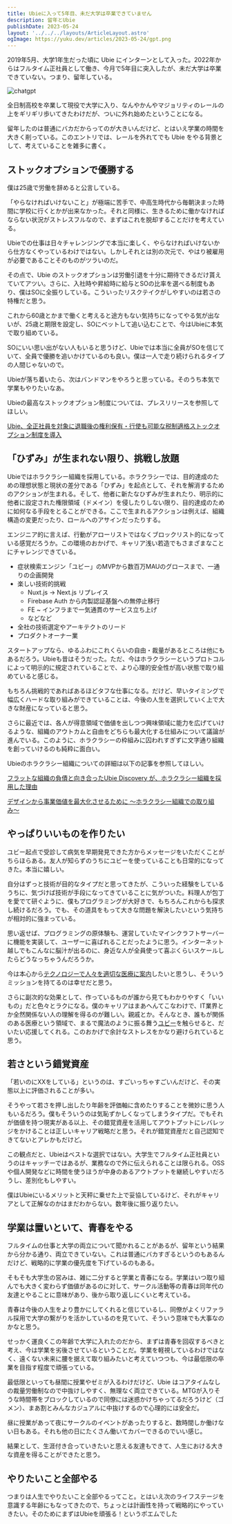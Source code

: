 ```yaml
---
title: Ubieに入って5年目、未だ大学は卒業できていません
description: 留年とUbie
publishDate: 2023-05-24
layout: '../../../layouts/ArticleLayout.astro'
ogImage: https://yuku.dev/articles/2023-05-24/gpt.png
---
```


2019年5月、大学1年生だった頃に Ubie にインターンとして入った。2022年からはフルタイム正社員として働き、今月で5年目に突入したが、未だ大学は卒業できていない。つまり、留年している。

![chatgpt](gpt.png)

全日制高校を卒業して現役で大学に入り、なんやかんやマジョリティのレールの上をギリギリ歩いてきたわけだが、ついに外れ始めたということになる。

留年したのは普通にバカだからってのが大きいんだけど、とはいえ学業の時間を大きく削っている。このエントリでは、レールを外れてでも Ubie をやる背景として、考えていることを雑多に書く。

## ストックオプションで優勝する

僕は25歳で労働を辞めると公言している。

「やらなければいけないこと」が極端に苦手で、中高生時代から毎朝決まった時間に学校に行くとかが出来なかった。それと同様に、生きるために働かなければならない状況がストレスフルなので、まずはこれを脱却することだけを考えている。

Ubieでの仕事は日々チャレンジングで本当に楽しく、やらなければいけないから仕方なくやっているわけではない。しかしそれとは別の次元で、やはり被雇用が必要であることそのものがツラいのだ。

その点で、Ubie のストックオプションは労働引退を十分に期待できるだけ貰えていてアツい。さらに、入社時や昇給時に給与とSOの比率を選べる制度もあり、僕はSOに全振りしている。こういったリスクテイクがしやすいのは若さの特権だと思う。

これから60歳とかまで働くと考えると途方もない気持ちになってやる気が出ないが、25歳と期限を設定し、SOにベットして追い込むことで、今はUbieに本気で取り組めている。

SOにいい思い出がない人もいると思うけど、Ubieでは本当に全員がSOを信じていて、全員で優勝を追いかけているのも良い。僕は一人で走り続けられるタイプの人間じゃないので。

Ubieが落ち着いたら、次はバンドマンをやろうと思っている。そのうち本気で学業もやりたいなあ。

Ubieの最高なストックオプション制度については、プレスリリースを参照してほしい。

[Ubie、全正社員を対象に退職後の権利保有・行使も可能な税制適格ストックオプション制度を導入](https://prtimes.jp/main/html/rd/p/000000051.000048083.html)

## 「ひずみ」が生まれない限り、挑戦し放題

Ubieではホラクラシー組織を採用している。ホラクラシーでは、目的達成のための理想状態と現状の差分である「ひずみ」を起点として、それを解消するためのアクションが生まれる。そして、他者に新たなひずみが生まれたり、明示的に他者に設定された権限領域（ドメイン）を侵したりしない限り、目的達成のために如何なる手段をとることができる。ここで生まれるアクションは例えば、組織構造の変更だったり、ロールへのアサインだったりする。

エンジニア的に言えば、行動がアローリストではなくブロックリスト的になっている感覚だろうか。この環境のおかげで、キャリア浅い若造でもさまざまなことにチャレンジできている。

- 症状検索エンジン「ユビー」のMVPから数百万MAUのグロースまで、一通りの企画開発
- 楽しい技術的挑戦
    - Nuxt.js → Next.js リプレイス
    - Firebase Auth から内製認証基盤への無停止移行
    - FE ~ インフラまで一気通貫のサービス立ち上げ
    - などなど
- 全社の技術選定やアーキテクトのリード
- プロダクトオーナー業

スタートアップなら、ゆるふわにこれくらいの自由・裁量があるところは他にもあるだろう。Ubieも昔はそうだった。ただ、今はホラクラシーというプロトコルによって明示的に規定されていることで、より心理的安全性が高い状態で取り組めていると感じる。

もちろん挑戦的であればあるほどタフな仕事になる。だけど、早いタイミングで幅広くハードな取り組みができていることは、今後の人生を選択していく上で大きな財産になっていると思う。

さらに最近では、各人が得意領域で価値を出しつつ興味領域に能力を広げていけるような、組織のアウトカムと自由をどちらも最大化する仕組みについて議論が進んでいる。このように、ホラクラシーの枠組みに囚われすぎずに文字通り組織を創っていけるのも純粋に面白い。

Ubieのホラクラシー組織についての詳細は以下の記事を参照してほしい。

[フラットな組織の負債と向き合ったUbie Discovery が、ホラクラシー組織を採用した理由](https://note.com/ubie_discovery/n/nd86e2a5655c0)

[デザインから事業価値を最大化させるために 〜ホラクラシー組織での取り組み〜](https://note.com/hrtk441/n/n230a152315f9)

## やっぱりいいものを作りたい

ユビー起点で受診して病気を早期発見できた方からメッセージをいただくことがちらほらある。友人が知らずのうちにユビーを使っていることも日常的になってきた。本当に嬉しい。

自分はずっと技術が目的なタイプだと思ってきたが、こういった経験をしているうちに、気づけば技術が手段になってきていることに気がついた。料理人が包丁を愛でて研ぐように、僕もプログラミングが大好きで、もちろんこれからも探求し続けるだろう。でも、その道具をもって大きな問題を解決したいという気持ちが相対的に強まっている。

思い返せば、プログラミングの原体験も、運営していたマインクラフトサーバーに機能を実装して、ユーザーに喜ばれることだったように思う。インターネット越しでもこんなに脳汁が出るのに、身近な人が全員使って喜ぶくらいスケールしたらどうなっちゃうんだろうか。

今は本心から[テクノロジーで人々を適切な医療に案内](https://ubie.life/about_ubie#:~:text=Mission)したいと思うし、そういうミッションを持てるのは幸せだと思う。

さらに副次的な効果として、作っているものが誰から見てもわかりやすく「いいもの」だと色々とラクになる。僕のキャリアはまあへんてこなわけで、IT業界とか全然関係ない人の理解を得るのが難しい。親戚とか。そんなとき、誰もが関係のある医療という領域で、まるで魔法のように振る舞う[ユビー](https://ubie.app)を触らせると、だいたい応援してくれる。このおかげで余計なストレスをかなり避けられていると思う。

## 若さという錯覚資産

「若いのにXXをしている」というのは、すごいっちゃすごいんだけど、その実態以上に評価されることが多い。

そうやって若さを押し出したり年齢を評価軸に含めたりすることを微妙に思う人もいるだろう。僕もそういうのは気恥ずかしくなってしまうタイプだ。でもそれが価値を持つ現実がある以上、その錯覚資産を活用してアウトプットにレバレッジをかけることは正しいキャリア戦略だと思う。それが錯覚資産だと自己認知できてないとアレかもだけど。

この観点だと、Ubieはベストな選択ではない。大学生でフルタイム正社員というのはキャッチーではあるが、業務なので外に伝えられることは限られる。OSSや個人開発などに時間を使うほうが中身のあるアウトプットを継続しやすいだろうし、差別化もしやすい。

僕はUbieにいるメリットと天秤に乗せた上で妥協しているけど、それがキャリアとして正解なのかはまだわからない。数年後に振り返りたい。

## 学業は置いといて、青春をやる

フルタイムの仕事と大学の両立について聞かれることがあるが、留年という結果から分かる通り、両立できていない。これは普通にバカすぎるというのもあるんだけど、戦略的に学業の優先度を下げているのもある。

そもそも大学生の営みは、雑に二分すると学業と青春になる。学業はいつ取り組んでも大きく変わらず価値があるのに対して、サークル活動等の青春は同年代の友達とやることに意味があり、後から取り返しにくいと考えている。

青春は今後の人生をより豊かにしてくれると信じているし、同僚がよくリファラル採用で大学の繋がりを活かしているのを見ていて、そういう意味でも大事なのかなと思う。

せっかく運良くこの年齢で大学に入れたのだから、まずは青春を回収するべきと考え、今は学業を劣後させているということだ。学業を軽視しているわけではなく、遠くない未来に腰を据えて取り組みたいと考えていつつも、今は最低限の卒業を目指す程度で頑張っている。

最低限といっても昼間に授業やゼミが入るわけだけど、Ubie はコアタイムなしの裁量労働制なので中抜けしやすく、無理なく両立できている。MTGが入りそうな時間帯をブロックしているので同僚には迷惑かけちゃってるだろうけど（ゴメン）、まあ割とみんなカジュアルに中抜けするので心理的には安全だ。

昼に授業があって夜にサークルのイベントがあったりすると、数時間しか働けない日もある。それも他の日にたくさん働いてカバーできるのでいい感じ。

結果として、生涯付き合っていきたいと思える友達もできて、人生における大きな資産を得ることができたと思う。

## やりたいこと全部やる

つまりは人生でやりたいこと全部やるってこと。とはいえ次のライフステージを意識する年齢にもなってきたので、ちょっとは計画性を持って戦略的にやっていきたい。そのためにまずはUbieを頑張る！というポエムでした